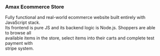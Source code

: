 ### Amax Ecommerce Store
Fully functional and real-world ecommerce website built entirely with JavaScript stack. <br/>
Its frontend is pure JS and its backend logic is Node.js. Shoppers are able to browse all<br/>
available items in the store, select items into their carts and complete test payment with <br/>
stripe system. 